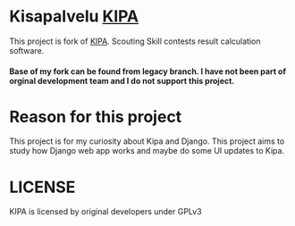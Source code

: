 # Kisapalvelu [KIPA](http://sourceforge.net/projects/tupa2/)

This project is fork of [KIPA](http://sourceforge.net/projects/tupa2/).
Scouting Skill contests result calculation software.

#### Base of my fork can be found from legacy branch. I have not been part of orginal development team and I do not support this project.

# Reason for this project

This project is for my curiosity about Kipa and Django. This project aims to study how Django web app works and maybe do some UI updates to Kipa.

# LICENSE

KIPA is licensed by original developers under GPLv3

